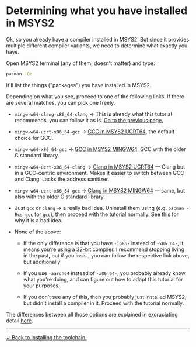 # Determining what you have installed in MSYS2

Ok, so you already have **a** compiler installed in MSYS2. But since it provides multiple different compiler variants, we need to determine what exactly you have.

Open MSYS2 terminal (any of them, doesn't matter) and type:
```sh
pacman -Qe
```
It'll list the things ("packages") you have installed in MSYS2.

Depending on what you see, proceed to one of the following links. If there are several matches, you can pick one freely.

* `mingw-w64-clang-x86_64-clang` → This is already what this tutorial recommends, you can follow it as is. [Go to the previous page.](/tooling/articles/installing_toolchain.md)

* `mingw-w64-ucrt-x86_64-gcc` → [GCC in MSYS2 UCRT64](./ucrt64_gcc.md), the default choice for GCC.

* `mingw-w64-x86_64-gcc` → [GCC in MSYS2 MINGW64](./mingw64_gcc.md), GCC with the older C standard library.

* `mingw-w64-ucrt-x86_64-clang` → [Clang in MSYS2 UCRT64](./ucrt64_clang.md) — Clang but in a GCC-centric environment. Makes it easier to switch between GCC and Clang. Lacks the address sanitizer.

* `mingw-w64-ucrt-x86_64-gcc` → [Clang in MSYS2 MINGW64](./mingw64_clang.md) — same, but also with the older C standard library.

* Just `gcc` or `clang` → a really bad idea. Uninstall them using (e.g. `pacman -Rcs gcc` for `gcc`), then proceed with the tutorial normally. See [this](/tooling/articles/choosing_compiler_and_more.md#) for why it is a bad idea.

* None of the above:

  * If the only difference is that you have `-i686-` instead of `-x86_64-`, it means you're using a 32-bit compiler. I recommend stopping living in the past, but if you insist, you can follow the respective link above, but additionally

  * If you use `-aarch64` instead of `-x86_64-`, you probably already know what you're doing, and can figure out how to adapt this tutorial for your purposes.

  * If you don't see any of this, then you probably just installed MSYS2, but didn't install a compiler in it. Proceed with the tutorial normally.

The differences between all those options are explained in excruciating detail [here](/tooling/articles/choosing_compiler_and_more.md).

---

[↲ Back to installing the toolchain.](/tooling/articles/installing_toolchain.md)

